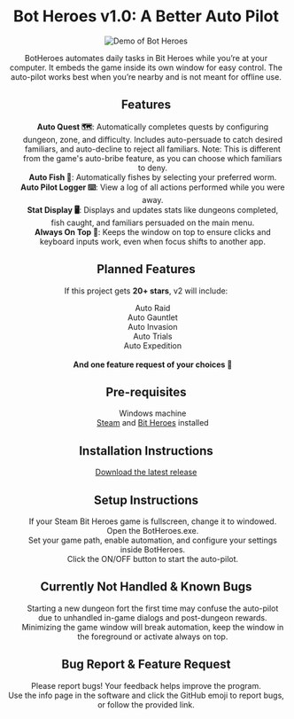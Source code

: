 <h1 align="center">Bot Heroes v1.0: A Better Auto Pilot</h1>
<p align="center">
    <img src="demo.gif" alt="Demo of Bot Heroes" />
</p>

<p align="center">
    BotHeroes automates daily tasks in Bit Heroes while you’re at your computer. It embeds the game inside its own window for easy control. The auto-pilot works best when you’re nearby and is not meant for offline use.
</p>

<h2 align="center">Features</h2>

<ul align="center">
    <strong>Auto Quest 🗺️</strong>: Automatically completes quests by configuring dungeon, zone, and difficulty. Includes auto-persuade to catch desired familiars, and auto-decline to reject all familiars. Note: This is different from the game's auto-bribe feature, as you can choose which familiars to deny.<br>
    <strong>Auto Fish 🎣</strong>: Automatically fishes by selecting your preferred worm.<br>
    <strong>Auto Pilot Logger ⌨️</strong>: View a log of all actions performed while you were away.<br>
    <strong>Stat Display 🖥️</strong>: Displays and updates stats like dungeons completed, fish caught, and familiars persuaded on the main menu.<br>
    <strong>Always On Top 📌</strong>: Keeps the window on top to ensure clicks and keyboard inputs work, even when focus shifts to another app.
</ul>

<h2 align="center">Planned Features</h2>

<p align="center">
    If this project gets <strong>20+ stars</strong>, v2 will include:
</p>

<ul align="center">
    Auto Raid<br>
    Auto Gauntlet<br>
    Auto Invasion<br>
    Auto Trials<br>
    Auto Expedition<br><br>
    <strong>And one feature request of your choices 🌟</strong>
</ul>

<h2 align="center">Pre-requisites</h2>

<ul align="center">
    Windows machine<br>
     <a href="https://store.steampowered.com/about/">Steam</a> and  <a href="https://store.steampowered.com/app/666860/Bit_Heroes_Quest/">Bit Heroes</a> installed
</ul>

<h2 align="center">Installation Instructions</h2>

<p align="center">
    <a href="https://github.com/elwoujdi/BotHeroes/releases">Download the latest release</a>
</p>

<h2 align="center">Setup Instructions</h2>

<ul align="center">
    If your Steam Bit Heroes game is fullscreen, change it to windowed.<br>
    Open the BotHeroes.exe.<br>
    Set your game path, enable automation, and configure your settings inside BotHeroes.<br>
    Click the ON/OFF button to start the auto-pilot.<br>
</ul>

<h2 align="center">Currently Not Handled & Known Bugs</h2>

<ul align="center">
    Starting a new dungeon fort the first time may confuse the auto-pilot due to unhandled in-game dialogs and post-dungeon rewards.<br>
    Minimizing the game window will break automation, keep the window in the foreground or activate always on top.<br>
</ul>

<h2 align="center">Bug Report & Feature Request</h2>

<p align="center">
    Please report bugs! Your feedback helps improve the program.<br>
    Use the info page in the software and click the GitHub emoji to report bugs, or follow the provided link.
</p> 
